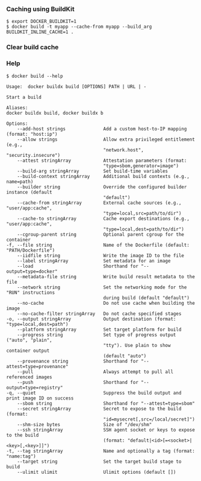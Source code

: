 ### Caching using BuildKit

    $ export DOCKER_BUILDKIT=1
    $ docker build -t myapp --cache-from myapp --build_arg BUILDKIT_INLINE_CACHE=1 .

### Clear build cache



### Help

    $ docker build --help

    Usage:  docker buildx build [OPTIONS] PATH | URL | -

    Start a build

    Aliases:
    docker buildx build, docker buildx b

    Options:
        --add-host strings              Add a custom host-to-IP mapping (format: "host:ip")
        --allow strings                 Allow extra privileged entitlement (e.g.,
                                        "network.host", "security.insecure")
        --attest stringArray            Attestation parameters (format:
                                        "type=sbom,generator=image")
        --build-arg stringArray         Set build-time variables
        --build-context stringArray     Additional build contexts (e.g., name=path)
        --builder string                Override the configured builder instance (default
                                        "default")
        --cache-from stringArray        External cache sources (e.g., "user/app:cache",
                                        "type=local,src=path/to/dir")
        --cache-to stringArray          Cache export destinations (e.g., "user/app:cache",
                                        "type=local,dest=path/to/dir")
        --cgroup-parent string          Optional parent cgroup for the container
    -f, --file string                   Name of the Dockerfile (default: "PATH/Dockerfile")
        --iidfile string                Write the image ID to the file
        --label stringArray             Set metadata for an image
        --load                          Shorthand for "--output=type=docker"
        --metadata-file string          Write build result metadata to the file
        --network string                Set the networking mode for the "RUN" instructions
                                        during build (default "default")
        --no-cache                      Do not use cache when building the image
        --no-cache-filter stringArray   Do not cache specified stages
    -o, --output stringArray            Output destination (format: "type=local,dest=path")
        --platform stringArray          Set target platform for build
        --progress string               Set type of progress output ("auto", "plain",
                                        "tty"). Use plain to show container output
                                        (default "auto")
        --provenance string             Shorthand for "--attest=type=provenance"
        --pull                          Always attempt to pull all referenced images
        --push                          Shorthand for "--output=type=registry"
    -q, --quiet                         Suppress the build output and print image ID on success
        --sbom string                   Shorthand for "--attest=type=sbom"
        --secret stringArray            Secret to expose to the build (format:
                                        "id=mysecret[,src=/local/secret]")
        --shm-size bytes                Size of "/dev/shm"
        --ssh stringArray               SSH agent socket or keys to expose to the build
                                        (format: "default|<id>[=<socket>|<key>[,<key>]]")
    -t, --tag stringArray               Name and optionally a tag (format: "name:tag")
        --target string                 Set the target build stage to build
        --ulimit ulimit                 Ulimit options (default [])
